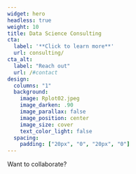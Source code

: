 ```yaml
---
widget: hero
headless: true
weight: 10
title: Data Science Consulting
cta:
  label: '**Click to learn more**'
  url: consulting/
cta_alt:
  label: "Reach out"
  url: /#contact
design:
  columns: "1"
  background:
    image: Rplot02.jpeg
    image_darken: .90
    image_parallax: false
    image_position: center
    image_size: cover
    text_color_light: false
  spacing:
    padding: ["20px", "0", "20px", "0"]
---
```


Want to collaborate?